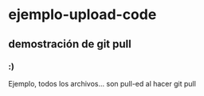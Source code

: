 # ejemplo-upload-code

## demostración de git pull

### :)

Ejemplo, todos los archivos... son pull-ed al hacer git pull
